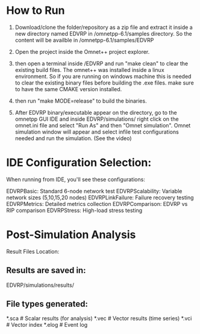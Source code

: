 # How to Run

1. Download/clone the folder/repository as a zip file and extract it inside a new directory named EDVRP in /omnetpp-6.1/samples directory.
So the content will be availble in  /omnetpp-6.1/samples/EDVRP

2. Open the project inside the Omnet++ project explorer.

3. then open a terminal inside /EDVRP and run "make clean" to clear the existing build files. The omnet++ was installed inside a linux environment. So if you are running on windows machine this is needed to clear the existing binary files before building the .exe files. make sure to have the same CMAKE version installed.

4. then run "make MODE=release" to build the binaries.

5. After EDVRP binary/executable appear on the directory, go to the omnetpp GUI IDE and inside EDVRP/simulations/ right click on the omnet.ini file and select "Run As" and then "Omnet simulation". Omnet simulation window will appear and select infile test configurations needed and run the simulation.   (See the video)


# IDE Configuration Selection:
When running from IDE, you'll see these configurations:

EDVRPBasic: Standard 6-node network test
EDVRPScalability: Variable network sizes (5,10,15,20 nodes)
EDVRPLinkFailure: Failure recovery testing
EDVRPMetrics: Detailed metrics collection
EDVRPComparison: EDVRP vs RIP comparison
EDVRPStress: High-load stress testing

# Post-Simulation Analysis
Result Files Location:

## Results are saved in:
EDVRP/simulations/results/

## File types generated:
*.sca  # Scalar results (for analysis)
*.vec  # Vector results (time series)
*.vci  # Vector index
*.elog # Event log
